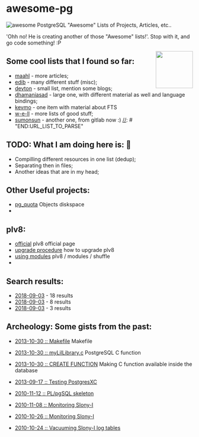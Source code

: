 # awesome-pg 
![awesome](https://cdn.rawgit.com/sindresorhus/awesome/d7305f38d29fed78fa85652e3a63e154dd8e8829/media/badge.svg) PostgreSQL "Awesome" Lists of Projects, Articles, etc.. 

'Ohh no! He is creating another of those "Awesome" lists!'. 
Stop with it, and go code something! :P

[<img src="https://wiki.postgresql.org/images/a/a4/PostgreSQL_logo.3colors.svg" align="right"  width="100">](https://www.postgresql.org/)


## Some cool lists that I found so far:

[//]: # "BEGIN:URL_LIST_TO_PARSE"
* [maahl](https://github.com/maahl/awesome-postgres-resources) - more articles;
* [edib](https://github.com/edib/awesome-postgres) - many different stuff (misc);
* [devton](https://github.com/devton/awesome-postgresql) - small list, mention some blogs;
* [dhamaniasad](https://github.com/dhamaniasad/awesome-postgres) - large one, with different material as well and language bindings; <This might be the winer so far>
* [kevmo](https://github.com/kevmo/awesome-postgres) - one item with material about FTS
* [w-e-ll](https://github.com/w-e-ll/awesome-postgresql) - more lists of good stuff;
* [sumonsun](https://gitlab.com/sumonsun/awesome-postgres) - another one, from gitlab now :) 
[//]: # "END:URL_LIST_TO_PARSE"

## TODO: What I am doing here is: :elephant:

* Compilling different resources in one list (dedup);
* Separating then in files;
* Another ideas that are in my head; 


## Other Useful projects:

* [pg_quota](https://github.com/hlinnaka/pg_quota) Objects diskspace
* 


## plv8:

* [official](https://pgxn.org/dist/plv8/doc/plv8.html) plv8 official page
* [upgrade procedure](https://pgxn.org/dist/plv8/doc/plv8.html#Update.procedure) how to upgrade plv8
* [using modules](https://rymc.io/2016/03/22/a-deep-dive-into-plv8/) plv8 / modules / shuffle 
* 


## Search results:

* [2018-09-03](https://github.com/search?q=awesome-postgres) - 18 results
* [2018-09-03](https://github.com/search?q=%22awesome-postgresql%22&type=Repositories) - 8 results
* [2018-09-03](https://github.com/search?q=%22awesome-pg%22&type=Repositories) - 3 results


## Archeology: Some gists from the past:

* [2013-10-30 :: Makefile](https://gist.github.com/vinnix/8d71b278e5795282f6dd) Makefile
* [2013-10-30 :: myLilLibrary.c](https://gist.github.com/vinnix/7235246) PostgreSQL C function
* [2013-10-30 :: CREATE FUNCTION](https://gist.github.com/vinnix/6f54a694786642e96c07) Making C function available inside the database

* [2013-09-17 :: Testing PostgresXC](https://gist.github.com/vinnix/ff737e494e199db5a2f8)
* [2010-11-12 :: PL/pgSQL skeleton](https://gist.github.com/vinnix/257f544bf1380ef546ed)
* [2010-11-08 :: Monitoring Slony-I](https://gist.github.com/vinnix/5809e69b173f8e071920)
* [2010-10-26 :: Monitoring Slony-I](https://gist.github.com/vinnix/1beca118d09320871816)
* [2010-10-24 :: Vacuuming Slony-I log tables](https://gist.github.com/vinnix/87b698d89ee2d1c81b54)


